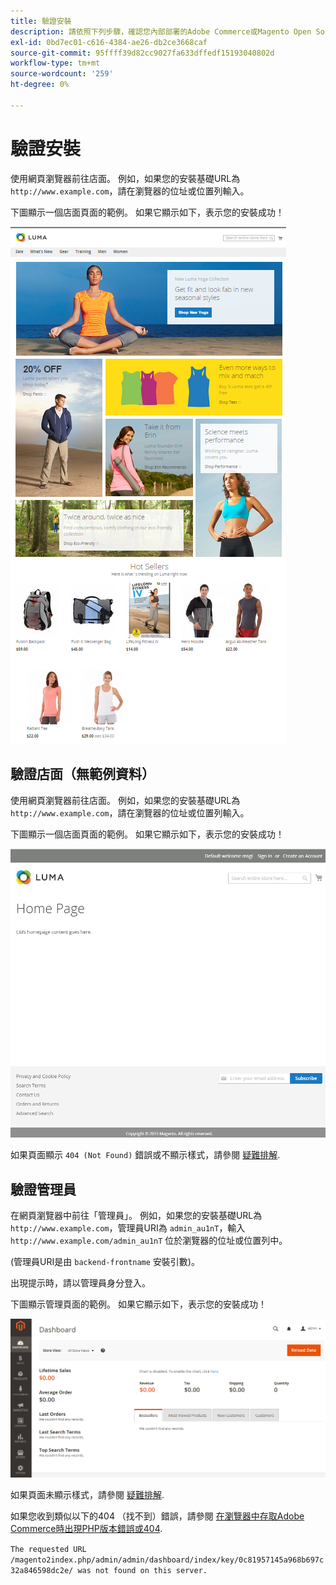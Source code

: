 ```yaml
---
title: 驗證安裝
description: 請依照下列步驟，確認您內部部署的Adobe Commerce或Magento Open Source安裝成功。
exl-id: 0bd7ec01-c616-4384-ae26-db2ce3668caf
source-git-commit: 95ffff39d82cc9027fa633dffedf15193040802d
workflow-type: tm+mt
source-wordcount: '259'
ht-degree: 0%

---
```


# 驗證安裝

使用網頁瀏覽器前往店面。 例如，如果您的安裝基礎URL為 `http://www.example.com`，請在瀏覽器的位址或位置列輸入。

下圖顯示一個店面頁面的範例。 如果它顯示如下，表示您的安裝成功！

![有Luma佈景主題的店面](../../assets/installation/install-success_store-luma.png)

## 驗證店面（無範例資料）

使用網頁瀏覽器前往店面。 例如，如果您的安裝基礎URL為 `http://www.example.com`，請在瀏覽器的位址或位置列輸入。

下圖顯示一個店面頁面的範例。 如果它顯示如下，表示您的安裝成功！

![驗證安裝成功的店面](../../assets/installation/install-success_store.png)

如果頁面顯示 `404 (Not Found)` 錯誤或不顯示樣式，請參閱 [疑難排解](https://support.magento.com/hc/en-us/articles/360032994352).

## 驗證管理員

在網頁瀏覽器中前往「管理員」。 例如，如果您的安裝基礎URL為 `http://www.example.com`，管理員URI為 `admin_au1nT`，輸入 `http://www.example.com/admin_au1nT` 位於瀏覽器的位址或位置列中。

(管理員URI是由 `backend-frontname` 安裝引數)。

出現提示時，請以管理員身分登入。

下圖顯示管理頁面的範例。 如果它顯示如下，表示您的安裝成功！

![驗證安裝成功的管理員](../../assets/installation/install_success_admin.png)

如果頁面未顯示樣式，請參閱 [疑難排解](https://support.magento.com/hc/en-us/articles/360032994352).

如果您收到類似以下的404 （找不到）錯誤，請參閱 [在瀏覽器中存取Adobe Commerce時出現PHP版本錯誤或404](https://support.magento.com/hc/en-us/articles/360033117152).

`The requested URL /magento2index.php/admin/admin/dashboard/index/key/0c81957145a968b697c32a846598dc2e/ was not found on this server.`
